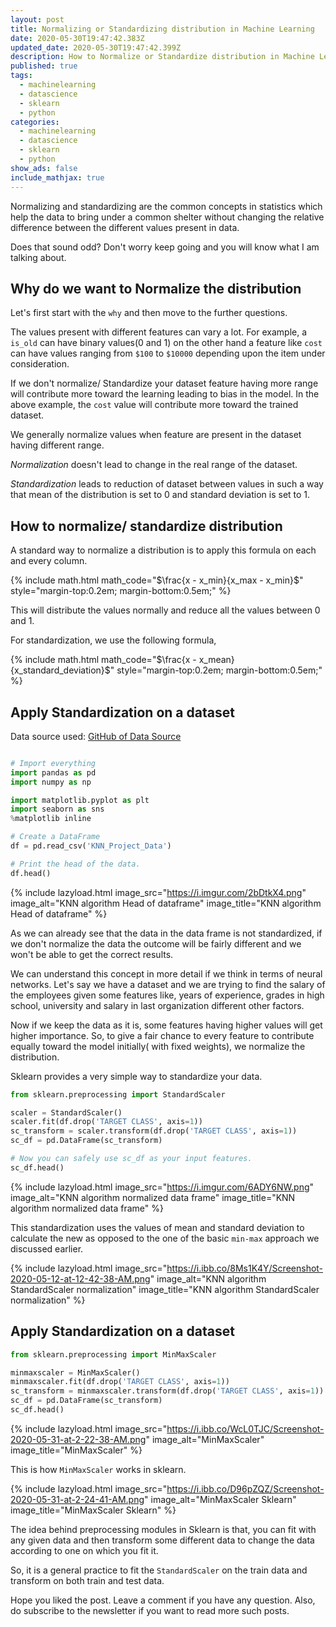 ```yaml
---
layout: post
title: Normalizing or Standardizing distribution in Machine Learning
date: 2020-05-30T19:47:42.383Z
updated_date: 2020-05-30T19:47:42.399Z
description: How to Normalize or Standardize distribution in Machine Learning.
published: true
tags:
  - machinelearning
  - datascience
  - sklearn
  - python
categories:
  - machinelearning
  - datascience
  - sklearn
  - python
show_ads: false
include_mathjax: true
---
```

Normalizing and standardizing are the common concepts in statistics which help the data to bring under a common shelter without changing the relative difference between the different values present in data.

Does that sound odd? Don't worry keep going and you will know what I am talking about.

## Why do we want to Normalize the distribution

Let's first start with the `why` and then move to the further questions.

The values present with different features can vary a lot. For example, a `is_old` can have binary values(0 and 1) on the other hand a feature like `cost` can have values ranging from `$100` to `$10000` depending upon the item under consideration.

If we don't normalize/ Standardize your dataset feature having more range will contribute more toward the learning leading to bias in the model. In the above example, the `cost` value will contribute more toward the trained dataset.

We generally normalize values when feature are present in the dataset having different range.

*Normalization* doesn't lead to change in the real range of the dataset.

*Standardization* leads to reduction of dataset between values in such a way that mean of the distribution is set to 0 and standard deviation is set to 1. 

## How to normalize/ standardize distribution

A standard way to normalize a distribution is to apply this formula on each and every column.

{% include math.html math_code="$\frac{x - x_min}{x_max - x_min}$" style="margin-top:0.2em; margin-bottom:0.5em;" %}

This will distribute the values normally and reduce all the values between 0 and 1.

For standardization, we use the following formula,

{% include math.html math_code="$\frac{x - x_mean}{x_standard_deviation}$" style="margin-top:0.2em; margin-bottom:0.5em;" %}

## Apply Standardization on a dataset

Data source used: [GitHub of Data Source](https://github.com/singh1114/ml/blob/master/datascience/Machine%20learning/knn/KNN_Project_Data)

```python

# Import everything
import pandas as pd
import numpy as np

import matplotlib.pyplot as plt
import seaborn as sns
%matplotlib inline

# Create a DataFrame
df = pd.read_csv('KNN_Project_Data')

# Print the head of the data.
df.head()
```

{% include lazyload.html image_src="https://i.imgur.com/2bDtkX4.png" image_alt="KNN algorithm Head of dataframe" image_title="KNN algorithm Head of dataframe" %}

As we can already see that the data in the data frame is not standardized, if we don't normalize the data the outcome will be fairly different and we won't be able to get the correct results.

We can understand this concept in more detail if we think in terms of neural networks. Let's say we have a dataset and we are trying to find the salary of the employees given some features like, years of experience, grades in high school, university and salary in last organization different other factors.

Now if we keep the data as it is, some features having higher values will get higher importance. So, to give a fair chance to every feature to contribute equally toward the model initially( with fixed weights), we normalize the distribution.

Sklearn provides a very simple way to standardize your data.

```python
from sklearn.preprocessing import StandardScaler

scaler = StandardScaler()
scaler.fit(df.drop('TARGET CLASS', axis=1))
sc_transform = scaler.transform(df.drop('TARGET CLASS', axis=1))
sc_df = pd.DataFrame(sc_transform)

# Now you can safely use sc_df as your input features.
sc_df.head()
```

{% include lazyload.html image_src="https://i.imgur.com/6ADY6NW.png" image_alt="KNN algorithm normalized data frame" image_title="KNN algorithm normalized data frame" %}

This standardization uses the values of mean and standard deviation to calculate the new as opposed to the one of the basic `min-max` approach we discussed earlier.

{% include lazyload.html image_src="https://i.ibb.co/8Ms1K4Y/Screenshot-2020-05-12-at-12-42-38-AM.png" image_alt="KNN algorithm StandardScaler normalization" image_title="KNN algorithm StandardScaler normalization" %}

## Apply Standardization on a dataset

```python
from sklearn.preprocessing import MinMaxScaler

minmaxscaler = MinMaxScaler()
minmaxscaler.fit(df.drop('TARGET CLASS', axis=1))
sc_transform = minmaxscaler.transform(df.drop('TARGET CLASS', axis=1))
sc_df = pd.DataFrame(sc_transform)
sc_df.head()
```

{% include lazyload.html image_src="https://i.ibb.co/WcL0TJC/Screenshot-2020-05-31-at-2-22-38-AM.png" image_alt="MinMaxScaler" image_title="MinMaxScaler" %}

This is how `MinMaxScaler` works in sklearn.

{% include lazyload.html image_src="https://i.ibb.co/D96pZQZ/Screenshot-2020-05-31-at-2-24-41-AM.png" image_alt="MinMaxScaler Sklearn" image_title="MinMaxScaler Sklearn" %}

The idea behind preprocessing modules in Sklearn is that, you can fit with any given data and then transform some different data to change the data according to one on which you fit it.

So, it is a general practice to fit the `StandardScaler` on the train data and transform on both train and test data.

Hope you liked the post. Leave a comment if you have any question. Also, do subscribe to the newsletter if you want to read more such posts.